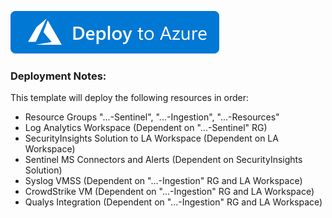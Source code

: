
[![Deploy To Azure](https://raw.githubusercontent.com/Azure/azure-quickstart-templates/master/1-CONTRIBUTION-GUIDE/images/deploytoazure.svg?sanitize=true)](https://portal.azure.com/#create/Microsoft.Template/uri/https%3A%2F%2Fraw%2Egithubusercontent%2Ecom%2FPUNCH%2DCyber%2FAzure%2DPublic%2Fmain%2FMasterDeploymentPackage%2FAzureMasterDeployment2%2Ejson/createUIDefinitionUri/https%3A%2F%2Fraw%2Egithubusercontent%2Ecom%2FPUNCH%2DCyber%2FAzure%2DPublic%2Fmain%2FMasterDeploymentPackage%2FCustomUITemplate2%2Ejson)

### Deployment Notes:
This template will deploy the following resources in order:
 - Resource Groups "...-Sentinel", "...-Ingestion", "...-Resources"
 - Log Analytics Workspace (Dependent on "...-Sentinel" RG)
 - SecurityInsights Solution to LA Workspace (Dependent on LA Workspace)
 - Sentinel MS Connectors and Alerts (Dependent on SecurityInsights Solution)
 - Syslog VMSS (Dependent on "...-Ingestion" RG and LA Workspace)
 - CrowdStrike VM (Dependent on "...-Ingestion" RG and LA Workspace)
 - Qualys Integration (Dependent on "...-Ingestion" RG and LA Workspace)
